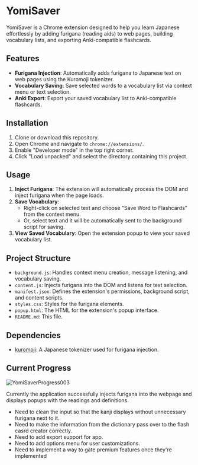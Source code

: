 # YomiSaver

YomiSaver is a Chrome extension designed to help you learn Japanese effortlessly by adding furigana (reading aids) to web pages, building vocabulary lists, and exporting Anki-compatible flashcards.

## Features

- **Furigana Injection**: Automatically adds furigana to Japanese text on web pages using the Kuromoji tokenizer.
- **Vocabulary Saving**: Save selected words to a vocabulary list via context menu or text selection.
- **Anki Export**: Export your saved vocabulary list to Anki-compatible flashcards.

## Installation

1. Clone or download this repository.
2. Open Chrome and navigate to `chrome://extensions/`.
3. Enable "Developer mode" in the top right corner.
4. Click "Load unpacked" and select the directory containing this project.

## Usage

1. **Inject Furigana**: The extension will automatically process the DOM and inject furigana when the page loads.
2. **Save Vocabulary**: 
   - Right-click on selected text and choose "Save Word to Flashcards" from the context menu.
   - Or, select text and it will be automatically sent to the background script for saving.
3. **View Saved Vocabulary**: Open the extension popup to view your saved vocabulary list.

## Project Structure

- `background.js`: Handles context menu creation, message listening, and vocabulary saving.
- `content.js`: Injects furigana into the DOM and listens for text selection.
- `manifest.json`: Defines the extension's permissions, background script, and content scripts.
- `styles.css`: Styles for the furigana elements.
- `popup.html`: The HTML for the extension's popup interface.
- `README.md`: This file.

## Dependencies

- [kuromoji](https://www.npmjs.com/package/kuromoji): A Japanese tokenizer used for furigana injection.

## Current Progress

![YomiSaverProgress003](https://github.com/user-attachments/assets/039a9e1e-3d65-44a8-ae77-ac0114be4697)

Currently the application successfully injects furigana into the webpage and displays popups with the readings and definitions.
   - Need to clean the input so that the kanji displays without unnecessary furigana next to it.
   - Need to make the information from the dictionary pass over to the flash casrd creator correctly.
   - Need to add export support for app.
   - Need to add options menu for user customizations.
   - Need to implement a way to gate premium features once they're implemented
